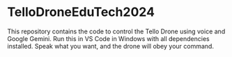 # TelloDroneEduTech2024
This repository contains the code to control the Tello Drone using voice and Google Gemini. Run this in VS Code in Windows with all dependencies installed.
Speak what you want, and the drone will obey your command.
